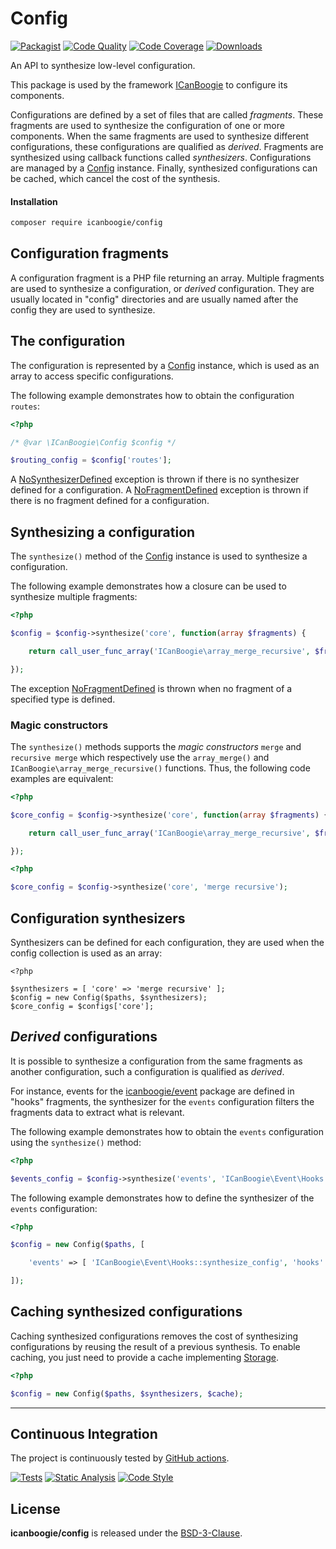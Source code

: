 # Config

[![Packagist](https://img.shields.io/packagist/v/icanboogie/config.svg)](https://packagist.org/packages/icanboogie/config)
[![Code Quality](https://img.shields.io/scrutinizer/g/ICanBoogie/Config.svg)](https://scrutinizer-ci.com/g/ICanBoogie/Config)
[![Code Coverage](https://img.shields.io/coveralls/ICanBoogie/Config.svg)](https://coveralls.io/r/ICanBoogie/Config)
[![Downloads](https://img.shields.io/packagist/dt/icanboogie/config.svg)](https://packagist.org/packages/icanboogie/config)

An API to synthesize low-level configuration.

This package is used by the framework [ICanBoogie][] to configure its components.

Configurations are defined by a set of files that are called _fragments_. These fragments are
used to synthesize the configuration of one or more components. When the same fragments
are used to synthesize different configurations, these configurations are qualified
as _derived_. Fragments are synthesized using callback functions called _synthesizers_.
Configurations are managed by a [Config][] instance. Finally, synthesized configurations
can be cached, which cancel the cost of the synthesis.



#### Installation

```bash
composer require icanboogie/config
```





## Configuration fragments

A configuration fragment is a PHP file returning an array. Multiple fragments are used to
synthesize a configuration, or _derived_ configuration. They are usually located in "config"
directories and are usually named after the config they are used to synthesize.





## The configuration

The configuration is represented by a [Config][] instance, which is used as an array to access
specific configurations.

The following example demonstrates how to obtain the configuration `routes`:

```php
<?php

/* @var \ICanBoogie\Config $config */

$routing_config = $config['routes'];
```

A [NoSynthesizerDefined][] exception is thrown if there is no synthesizer defined for a
configuration. A [NoFragmentDefined][] exception is thrown if there is no fragment defined for a
configuration.





## Synthesizing a configuration

The `synthesize()` method of the [Config][] instance is used to synthesize a configuration.

The following example demonstrates how a closure can be used to synthesize multiple fragments:

```php
<?php

$config = $config->synthesize('core', function(array $fragments) {

	return call_user_func_array('ICanBoogie\array_merge_recursive', $fragments);

});
```

The exception [NoFragmentDefined][] is thrown when no fragment of a specified type is defined.





### Magic constructors

The `synthesize()` methods supports the _magic constructors_ `merge` and `recursive merge` which
respectively use the `array_merge()` and `ICanBoogie\array_merge_recursive()` functions. Thus,
the following code examples are equivalent:

```php
<?php

$core_config = $config->synthesize('core', function(array $fragments) {

	return call_user_func_array('ICanBoogie\array_merge_recursive', $fragments);

});
```

```php
<?php

$core_config = $config->synthesize('core', 'merge recursive');
```





## Configuration synthesizers

Synthesizers can be defined for each configuration, they are used when the config collection is
used as an array:

```
<?php

$synthesizers = [ 'core' => 'merge recursive' ];
$config = new Config($paths, $synthesizers);
$core_config = $configs['core'];
```





## _Derived_ configurations

It is possible to synthesize a configuration from the same fragments as another configuration,
such a configuration is qualified as _derived_.

For instance, events for the [icanboogie/event][] package are defined in "hooks" fragments, the
synthesizer for the `events` configuration filters the fragments data to extract what is
relevant.

The following example demonstrates how to obtain the `events` configuration using the
`synthesize()` method:

```php
<?php

$events_config = $config->synthesize('events', 'ICanBoogie\Event\Hooks::synthesize_config', 'hooks');
```

The following example demonstrates how to define the synthesizer of the `events` configuration:

```php
<?php

$config = new Config($paths, [

	'events' => [ 'ICanBoogie\Event\Hooks::synthesize_config', 'hooks' ]

]);
```





## Caching synthesized configurations

Caching synthesized configurations removes the cost of synthesizing configurations by reusing the
result of a previous synthesis. To enable caching, you just need to provide a cache implementing
[Storage][].

```php
<?php

$config = new Config($paths, $synthesizers, $cache);
```





----------



## Continuous Integration

The project is continuously tested by [GitHub actions](https://github.com/ICanBoogie/Config/actions).

[![Tests](https://github.com/ICanBoogie/Config/workflows/test/badge.svg?branch=master)](https://github.com/ICanBoogie/Config/actions?query=workflow%3Atest)
[![Static Analysis](https://github.com/ICanBoogie/Config/workflows/static-analysis/badge.svg?branch=master)](https://github.com/ICanBoogie/Config/actions?query=workflow%3Astatic-analysis)
[![Code Style](https://github.com/ICanBoogie/Config/workflows/code-style/badge.svg?branch=master)](https://github.com/ICanBoogie/Config/actions?query=workflow%3Acode-style)



## License

**icanboogie/config** is released under the [BSD-3-Clause](LICENSE).



[ICanBoogie]: https://icanboogie.org/
[icanboogie/event]: https://github.com/ICanBoogie/Event

[Config]:               https://icanboogie.org/api/config/1.2/class-ICanBoogie.Config.html
[NoFragmentDefined]:    https://icanboogie.org/api/config/1.2/class-ICanBoogie.Config.NoFragmentDefined.html
[NoSynthesizerDefined]: https://icanboogie.org/api/config/1.2/class-ICanBoogie.Config.NoSynhtesizerDefined.html
[Storage]:              https://icanboogie.org/api/storage/2.0/class-ICanBoogie.Storage.Storage.html
